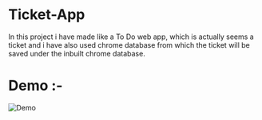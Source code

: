 # Ticket-App

In this project i have made like a To Do web app, which is actually seems a ticket and i have also used chrome database from which the ticket will be saved under the inbuilt chrome database.


# Demo :-
![Demo](https://user-images.githubusercontent.com/43475033/123252014-6d4b3780-d509-11eb-9f1e-e25a1bd4dff1.png)
